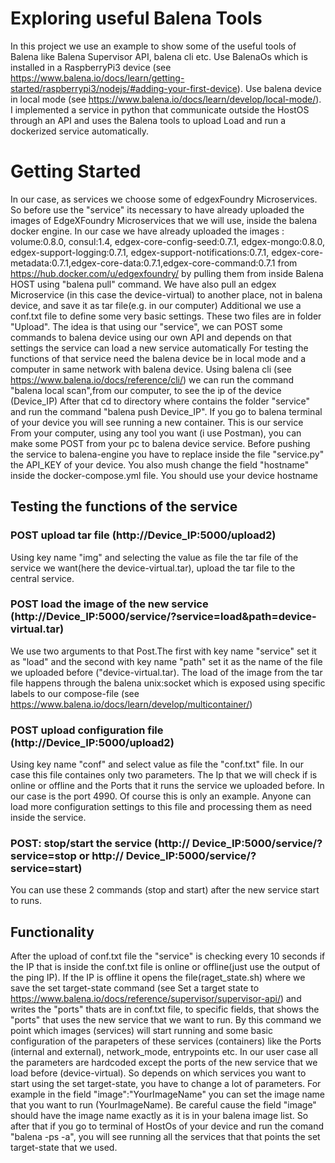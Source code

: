 # Exploring useful Balena Tools


In this project  we use an example to show some of the useful tools of Balena like Balena Supervisor API, balena cli etc. Use BalenaOs which is installed in a RaspberryPi3 
device (see https://www.balena.io/docs/learn/getting-started/raspberrypi3/nodejs/#adding-your-first-device). Use balena device in local mode (see https://www.balena.io/docs/learn/develop/local-mode/).
I implemented a service in python that communicate outside the HostOS through an API and uses the Balena tools  to upload Load and run a dockerized service automatically. 


# Getting Started

In our case, as services we choose some of edgexFoundry Microservices. So before use the "service" its necessary to have already uploaded the images of EdgeXFoundry Microservices 
that we will use, inside the balena docker engine. In our case we have already uploaded the images : volume:0.8.0, consul:1.4, edgex-core-config-seed:0.7.1, edgex-mongo:0.8.0, edgex-support-logging:0.7.1,
edgex-support-notifications:0.7.1, edgex-core-metadata:0.7.1,edgex-core-data:0.7.1,edgex-core-command:0.7.1 from https://hub.docker.com/u/edgexfoundry/ by pulling them from inside Balena HOST using "balena pull" command.
We have also pull an edgex Microservice (in this case the device-virtual) to another place, not in balena device, and save it as tar file(e.g. in our computer)
Additional we use a conf.txt file to define some very basic settings. These two files are in folder "Upload".
The idea is that using our "service", we can POST some commands to balena device using our own API and depends on that settings the service can load a new service automatically
For testing the functions of that service need the balena device be in local mode and a computer in same network with balena device.
Using balena cli (see https://www.balena.io/docs/reference/cli/) we can run the command "balena local scan",from our computer, to see the ip of the device (Device_IP)
After that cd to directory where contains the folder "service" and run the  command "balena push Device_IP".
If you go to balena terminal of your device you will see running a new container. This is our  service
From your computer, using any tool you want (i use Postman),  you can make some POST from your pc to balena device service.
Before pushing the service to balena-engine you have to replace inside the file "service.py" the API_KEY of your device. You also mush change the field "hostname" inside the docker-compose.yml file. 
You should use your device hostname 
## Testing the functions of the service
### POST upload tar file (http://Device_IP:5000/upload2)

Using key name "img" and selecting the value as file the tar file of the service we want(here the device-virtual.tar), upload the tar file to the central service.

### POST load the image of the new service (http://Device_IP:5000/service/?service=load&path=device-virtual.tar)

We use two arguments to that Post.The first with key name "service" set it as "load" and the second with key name "path" set it as the name of the file we uploaded
before ("device-virtual.tar). The load of the image from the tar file happens through the balena unix:socket which is exposed using specific labels to our compose-file 
(see https://www.balena.io/docs/learn/develop/multicontainer/)

### POST upload configuration file (http://Device_IP:5000/upload2)

Using key name "conf" and select value as file the "conf.txt" file. In our case this file containes only two parameters.
The Ip that we will check if is online or offline and the Ports that it runs the service we uploaded before. In our case is the port 4990.
Of course this is only an example. Anyone can load more configuration settings to this file and processing them as need inside the service.

### POST: stop/start the service (http:// Device_IP:5000/service/?service=stop or http:// Device_IP:5000/service/?service=start)
You can use these 2 commands (stop and start) after the new service start to runs. 
## Functionality

After the upload of conf.txt file the "service" is checking every 10 seconds if the IP that is inside the conf.txt file is online or offline(just use the
output of the ping IP). 
If the IP is offline it opens the file(raget_state.sh) where we  save the set target-state command (see Set a target state to https://www.balena.io/docs/reference/supervisor/supervisor-api/) 
and writes the "ports" thats are in conf.txt file, to specific fields, that shows the "ports" that uses the new service that we want to run. By this command we point which images (services) 
will start running and some basic configuration of the parapeters of these services (containers) like the Ports (internal and external), network_mode, entrypoints etc.
In our user case all the parameters are hardcoded except the ports of the new service that we load before (device-virtual).
So depends on which services you want to start using the set target-state, you have to change a lot of parameters. For example in the field "image":"YourImageName" you can set the image name that you want to run (YourImageName).
Be careful cause the field "image" should have the image name exactly as it is in your balena image list.
So after that if you go to terminal of HostOs of your device and run the comand "balena -ps -a", you will see running all the services that that points the set target-state that we used.
